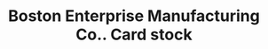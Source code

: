 ---
doi: 10.7916/D88K8N8V
date_other: unknown
date_other_textual: unknown
form: printed ephemera
genre:
- Card stock
name:
- Boston Enterprise Manufacturing Co.
object_in_context_url: https://biggert.cul.columbia.edu/items/view/ave_biggert_01776
subject_hierarchical_geographic:
- Boston, Massachusetts, United States
subject_name:
- Boston Enterprise Manufacturing Co.
title: Boston Enterprise Manufacturing Co.. Card stock
sort_title: Boston Enterprise Manufacturing Co.. Card stock
call_number: ave_biggert_01776
coordinates:
- 42.35805555555556,-71.06361111111111
pid: ave_biggert_01776
identifiers: ave_biggert_01776
thumbnail: https://derivativo-1.library.columbia.edu/iiif/2/ldpd:490857/full/!256,256/0/native.jpg
permalink: "/items/ave_biggert_01776/"
layout: iiif-image-page
---